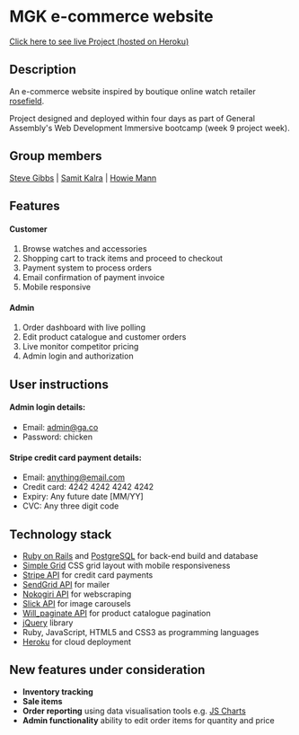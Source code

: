 # MGK e-commerce website
[Click here to see live Project (hosted on Heroku)](https://mgkshopping.herokuapp.com/)

## Description
An e-commerce website inspired by boutique online watch retailer [rosefield](https://www.rosefieldwatches.com).

Project designed and deployed within four days as part of General Assembly's Web Development Immersive bootcamp (week 9 project week).

## Group members
[Steve Gibbs](https://github.com/SteveGibbs)  |  [Samit Kalra](https://github.com/skal9606)  |  [Howie Mann](https://github.com/howardmann)

## Features

#### Customer
1. Browse watches and accessories
2. Shopping cart to track items and proceed to checkout
3. Payment system to process orders
4. Email confirmation of payment invoice
5. Mobile responsive

#### Admin
1. Order dashboard with live polling
2. Edit product catalogue and customer orders
3. Live monitor competitor pricing
4. Admin login and authorization

## User instructions
#### Admin login details:
- Email: admin@ga.co
- Password: chicken

#### Stripe credit card payment details:
- Email: anything@email.com
- Credit card: 4242 4242 4242 4242
- Expiry: Any future date [MM/YY]
- CVC: Any three digit code

## Technology stack
- [Ruby on Rails](http://guides.rubyonrails.org/) and [PostgreSQL](https://www.postgresql.org/) for back-end build and database
- [Simple Grid](http://simplegrid.io/) CSS grid layout with mobile responsiveness
- [Stripe API](https://stripe.com/au) for credit card payments
- [SendGrid API](https://sendgrid.com/) for mailer
- [Nokogiri API](http://www.nokogiri.org/) for webscraping
- [Slick API](http://kenwheeler.github.io/slick/) for image carousels
- [Will_paginate API](https://github.com/mislav/will_paginate) for product catalogue pagination
- [jQuery](https://jquery.com/) library
- Ruby, JavaScript, HTML5 and CSS3 as programming languages
- [Heroku](https://www.heroku.com/) for cloud deployment

## New features under consideration
- **Inventory tracking**
- **Sale items**
- **Order reporting** using data visualisation tools e.g. [JS Charts](http://www.jscharts.com/)
- **Admin functionality** ability to edit order items for quantity and price
